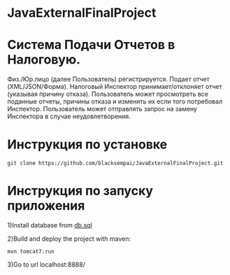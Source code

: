 # JavaExternalFinalProject

# Система Подачи Отчетов в Налоговую.
Физ./Юр.лицо (далее Пользователь) регистрируется. Подает отчет (XML/JSON/Форма). Налоговый Инспектор принимает/отклоняет отчет (указывая причину отказа). Пользователь может просмотреть все поданные отчеты, причины отказа и изменять их если того потребовал Инспектор. Пользователь может отправлять запрос на замену Инспектора в случае неудовлетворения. 

# Инструкция по установке 
```
git clone https://github.com/blacksempai/JavaExternalFinalProject.git
```

# Инструкция по запуску приложения

1)Install database from [db.sql](database/db.sql)

2)Build and deploy the project with maven:
```
mvn tomcat7:run
```
3)Go to url localhost:8888/
